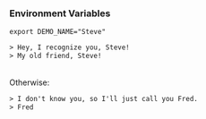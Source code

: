 ### Environment Variables

`export DEMO_NAME="Steve"`
```html
> Hey, I recognize you, Steve!
> My old friend, Steve!
```

<br>Otherwise:
```html
> I don't know you, so I'll just call you Fred.
> Fred
```

